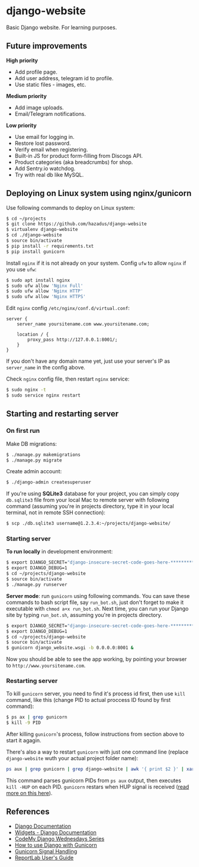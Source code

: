 # django-website
Basic Django website. For learning purposes.

## Future improvements
**High priority**
- Add profile page.
- Add user address, telegram id to profile.
- Use static files - images, etc.

**Medium priority**
- Add image uploads.
- Email/Telegram notifications.

**Low priority**
- Use email for logging in.
- Restore lost password.
- Verify email when registering.
- Built-in JS for product form-filling from Discogs API.
- Product categories (aka breadcrumbs) for shop.
- Add Sentry.io watchdog.
- Try with real db like MySQL.

## Deploying on Linux system using nginx/gunicorn
Use following commands to deploy on Linux system:
```bash
$ cd ~/projects
$ git clone https://github.com/hazadus/django-website
$ virtualenv django-website
$ cd ./django-website
$ source bin/activate
$ pip install -r requirements.txt
$ pip install gunicorn
```
Install `nginx` if it is not already on your system. Config `ufw` to allow `nginx` if you use `ufw`:
```bash
$ sudo apt install nginx
$ sudo ufw allow 'Nginx Full'
$ sudo ufw allow 'Nginx HTTP'
$ sudo ufw allow 'Nginx HTTPS'
```
Edit `nginx` config `/etc/nginx/conf.d/virtual.conf`:
```
server {
    server_name yoursitename.com www.yoursitename.com;
    
    location / {
        proxy_pass http://127.0.0.1:8001/;
    }
}
```
If you don't have any domain name yet, just use your server's IP as `server_name` in the config above.

Check `nginx` config file, then restart `nginx` service:
```bash
$ sudo nginx -t
$ sudo service nginx restart
```

## Starting and restarting server
### On first run
Make DB migrations:
```bash
$ ./manage.py makemigrations
$ ./manage.py migrate
```
Create admin account:
```bash
$ ./django-admin createsuperuser
```
If you're using **SQLite3** database for your project, you can simply copy `db.sqlite3` file from your local Mac to
remote server with following command  (assuming you're in projects directory, type it in your local terminal,
not in remote SSH connection):
```bash
$ scp ./db.sqlite3 username@1.2.3.4:~/projects/django-website/
```
### Starting server
**To run locally** in development environment:
```bash
$ export DJANGO_SECRET="django-insecure-secret-code-goes-here-****************"
$ export DJANGO_DEBUG=1
$ cd ~/projects/django-website
$ source bin/activate
$ ./manage.py runserver
```

**Server mode**: run `gunicorn` using following commands.
You can save these commands to bash script file, say `run_bot.sh`, just don't forget to make it executable with
`chmod a+x run_bot.sh`. Next time, you can run your Django site by typing `run_bot.sh`, assuming you're in
projects directory. 
```bash
$ export DJANGO_SECRET="django-insecure-secret-code-goes-here-****************"
$ export DJANGO_DEBUG=1
$ cd ~/projects/django-website
$ source bin/activate
$ gunicorn django_website.wsgi -b 0.0.0.0:8001 &
```
Now you should be able to see the app working, by pointing your browser to `http://www.yoursitename.com`.

### Restarting server
To kill `gunicorn` server, you need to find it's process id first, then use `kill` command, like this (change PID to
actual proccess ID found by first command):
```bash
$ ps ax | grep gunicorn
$ kill -9 PID
```
After killing `gunicorn`'s process, follow instructions from section above to start it agagin.

There's also a way to restart `gunicorn` with just one command line (replace `django-website` wuth your actual project
folder name):
```bash
ps aux | grep gunicorn | grep django-website | awk '{ print $2 }' | xargs kill -HUP
```
This command parses gunicorn PIDs from `ps aux` output, then executes `kill -HUP` on each PID. `gunicorn` restars when
HUP signal is received ([read more on this here](https://docs.gunicorn.org/en/latest/signals.html#reload-the-configuration)).

## References
- [Django Documentation](https://docs.djangoproject.com/en/4.1/)
- [Widgets - Django Documentation](https://docs.djangoproject.com/en/4.1/ref/forms/widgets/)
- [CodeMy Django Wednesdays Series](https://www.youtube.com/playlist?list=PLCC34OHNcOtqW9BJmgQPPzUpJ8hl49AGy)
- [How to use Django with Gunicorn](https://docs.djangoproject.com/en/4.1/howto/deployment/wsgi/gunicorn/)
- [Gunicorn Signal Handling](https://docs.gunicorn.org/en/latest/signals.html#reload-the-configuration)
- [ReportLab User's Guide](https://www.reportlab.com/docs/reportlab-userguide.pdf)